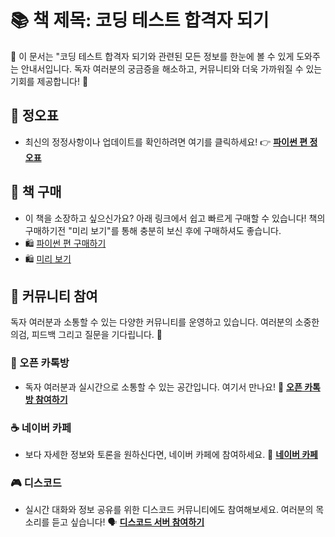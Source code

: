 # 📚 **책 제목**: 코딩 테스트 합격자 되기

🌟 이 문서는 "코딩 테스트 합격자 되기와 관련된 모든 정보를 한눈에 볼 수 있게 도와주는 안내서입니다. 독자 여러분의 궁금증을 해소하고, 커뮤니티와 더욱 가까워질 수 있는 기회를 제공합니다! 🌟

## 📝 정오표


- 최신의 정정사항이나 업데이트를 확인하려면 여기를 클릭하세요! 👉 [**파이썬 편 정오표**](https://github.com/dremdeveloper/codingtest_python/blob/main/%EC%A0%95%EC%98%A4%ED%91%9C.md)

## 🛒 책 구매

- 이 책을 소장하고 싶으신가요? 아래 링크에서 쉽고 빠르게 구매할 수 있습니다!
  책의 구매하기전 "미리 보기"를 통해 충분히 보신 후에 구매하셔도 좋습니다.
- 🛍️ [파이썬 편 구매하기](https://www.yes24.com/Product/Goods/123272392)
- 🛍️ [미리 보기](https://wikidocs.net/book/13314)

## 💬 커뮤니티 참여

독자 여러분과 소통할 수 있는 다양한 커뮤니티를 운영하고 있습니다. 여러분의 소중한 의검, 피드백 그리고 질문을 기다립니다. 🌈

### 📢 오픈 카톡방

- 독자 여러분과 실시간으로 소통할 수 있는 공간입니다. 여기서 만나요! 👥 [**오픈 카톡방 참여하기**](https://open.kakao.com/o/gX0WnTCf)

### ☕ 네이버 카페
- 보다 자세한 정보와 토론을 원하신다면, 네이버 카페에 참여하세요. 📖 [**네이버 카페**](https://cafe.naver.com/dremdeveloper)

### 🎮 디스코드
- 실시간 대화와 정보 공유를 위한 디스코드 커뮤니티에도 참여해보세요. 여러분의 목소리를 듣고 싶습니다! 🗣️ [**디스코드 서버 참여하기**](https://discord.gg/W6h2NveQy7)
